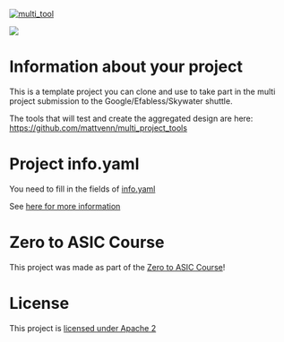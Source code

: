 [![multi_tool](https://github.com/mattvenn/wrapped_project_template/actions/workflows/multi_tool.yaml/badge.svg)](https://github.com/mattvenn/wrapped_project_template/actions/workflows/multi_tool.yaml)

![](../../workflows/multi_tool/badge.svg)

# Information about your project

This is a template project you can clone and use to take part in the multi project submission to the
Google/Efabless/Skywater shuttle.

The tools that will test and create the aggregated design are here: https://github.com/mattvenn/multi_project_tools

# Project info.yaml

You need to fill in the fields of [info.yaml](info.yaml)

See [here for more information](https://github.com/mattvenn/multi_project_tools/blob/main/docs/project_spec.md)

# Zero to ASIC Course

This project was made as part of the [Zero to ASIC Course](https://zerotoasiccourse.com)!

# License

This project is [licensed under Apache 2](LICENSE)
